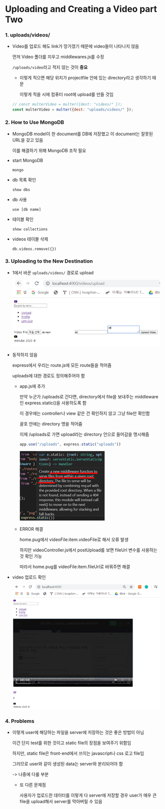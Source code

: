# Uploading and Creating a Video part Two

### 1. uploads/videos/

- Video를 업로드 해도 link가 망가졌기 때문에 video들이 나타나지 않음

  먼저 Video 폴더를 지우고 middlewares.js를 수정

  `/uploads/video`라고 적지 않는 것이 **중요** 

  - 이렇게 적으면 해당 위치가 projectfile 안에 있는 directory라고 생각하기 때문

    이렇게 적을 시에 컴퓨터 root에 upload를 만들 것임

  ```js
  // const multerVideo = multer({dest: "videos/" });
  const multerVideo = multer({dest: "uploads/videos/" });
  ```



### 2. How to Use MongoDB

- MongoDB model이 한 document를 DB에 저장했고 이 document는 잘못된 URL을 갖고 있음

  이를 해결하기 위해 MongoDB 조작 필요

- start MongoDB

  ```
  mongo
  ```

- db 목록 확인

  ```
  show dbs
  ```

- db 사용

  ```
  use [db name]
  ```

- 테이블 확인

  ```
  show collections
  ```

- videos 테이블 삭제

  ```
  db.videos.remove({})
  ```



### 3. Uploading to the New Destination

- 1에서 바꾼 `uploads/videos/` 경로로 upload

  ![image-20200404225556598](images/image-20200404225556598.png) 

- 동작하지 않음

  express에서 우리는 route.js에 모든 route들을 적어줌

  uploads에 대한 경로도 정의해주어야 함

  - app.js에 추가

    만약 누군가 /uploads로 간다면, directory에서 file을 보내주는 middleware인 express.static()을 사용하도록 함 

    이 경우에는 controller나 view 같은 건 확인하지 않고 그냥 file만 확인함

    괄호 안에는 directory 명을 적어줌

    이제 /uploads로 가면 upload라는 directory 안으로 들어감을 명시해줌

    ```js
    app.use("/uploads", express.static("uploads"))
    ```

    ![image-20200404230255309](images/image-20200404230255309.png) 

  - ERROR 해결

    home.pug에서 videoFile:item.videoFile로 해서 오류 발생

    하지만 videoController.js에서 postUpload를 보면 fileUrl 변수를 사용하는 것 확인 가능

    따라서 home.pug를 videoFile:item.fileUrl로 바꿔주면 해결

- video 업로드 확인

  ![image-20200404231108980](images/image-20200404231108980.png) 



### 4. Problems

- 이렇게 user에 해당하는 파일을 server에 저장하는 것은 좋은 방법이 아님 

  이건 단지 test를 위한 것이고 static file의 장점을 보여주기 위함임

  하지만, static file은 front-end에서 쓰이는 javascript나 css 로고 file임

  그러므로 user와 같이 생성된 data는 server와 분리되어야 함

  -> 나중에 다룰 부분

  - 또 다른 문제점 

    사용자가 업로드한 데이터를 이렇게 다 server에 저장할 경우 user가 매우 큰 file을 upload해서 server를 막아버릴 수 있음